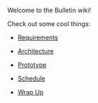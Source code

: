 Welcome to the Bulletin wiki!

Check out some cool things:

- [Requirements](Requirements.md)

- [Architecture](Architecture.md)

- [Prototype](Prototype.md)

- [Schedule](Schedule.md)

- [Wrap Up](Wrap-Up.md)